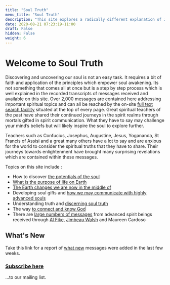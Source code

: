 ```yaml
---
title: "Soul Truth"
menu_title: "Soul Truth"
description: "This site explores a radically different explanation of Jesus' teachings. This is Divine Love. You can actually feel this Divine energy."
date: 2020-08-21 07:23:19+11:00
draft: False
hidden: False
weight: 6
---
```

# Welcome to Soul Truth

Discovering and uncovering our soul is not an easy task. It requires a bit of faith and application of the principles which empower soul awakening. Its not something that comes all at once but is a step by step process which is well explained in the recorded transcripts of messages received and available on this site. Over 2,000 messages are contained here addressing important spiritual topics and can all be reached by the on-site [full text search facility](/other/how-to-search/) situated at the top of every page. Great spiritual teachers of the past have shared their continued journeys in the spirit realms through mortals gifted in spirit communication.  What they have to say may challenge your mind’s beliefs but will likely inspire the soul to explore further. 

Teachers such as Confucius, Josephus, Augustine, Jesus, Yogananda, St Francis of Assisi and a great many others have a lot to say and are anxious for the world to consider the spiritual truths that they have to share. Their journeys towards enlightenment have brought many surprising revelations which are contained within these messages. 

Topics on this site include : 

* How to discover [the potentials of the soul](/soul/soul-truths/) 
* [What is the purpose of life on Earth](/contemporary-messages/messages-sorted-year/messages-2018/awaken-others-to-the-purpose-of-life-af-14-sep-2018/) 
* [The Earth changes we are now in the middle of](/various/earth-changes/) 
* Developing soul gifts and [how we may communicate with highly advanced souls](/various/mediumship/divine-love-mediumship) 
* Understanding truth and [discerning soul truth](/soul/soul-truths/)
* The way [to connect and know God](/soul/soul-transformation/)
* There are [large numbers of messages](contemporary-messages/messages-sorted-year/) from advanced spirit beings received through [Al Fike,](/various/mediumship/al-fikes-mediumship/) [Jimbeau Walsh](/conversations-yogananda/all-jw-messages/) and Maureen Cardoso


## What's New

Take this link for a report of <A HREF="https://search.freefind.com/find.html?id=85948985&amp;w=0&amp;p=0">what new</a>  messages were added in the last few weeks.
 
### [Subscribe here](http://eepurl.com/gaGfPD)

...to our mailing list.

<!-- Visitor Counter -->
<div style="text-align: center; margin-top: 20px; margin-bottom: 10px;">
  <script async type="text/javascript" src="https://counter.websiteout.net/js/5/6/0000/1"></script>
</div>
